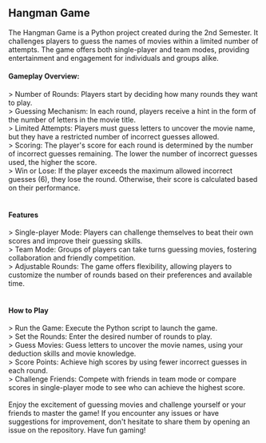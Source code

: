 <H2>Hangman Game</H2>
The Hangman Game is a Python project created during the 2nd Semester. It challenges players to guess the names of movies within a limited number of attempts. The game offers both single-player and team modes, providing entertainment and engagement for individuals and groups alike.
<br>
<h4>Gameplay Overview:</h4>
    > Number of Rounds: Players start by deciding how many rounds they want to play.<br>
    > Guessing Mechanism: In each round, players receive a hint in the form of the number of letters in the movie title.<br>
    > Limited Attempts: Players must guess letters to uncover the movie name, but they have a restricted number of incorrect guesses allowed.<br>
    > Scoring: The player's score for each round is determined by the number of incorrect guesses remaining. The lower the number of incorrect guesses used, the higher the score.<br>
    > Win or Lose: If the player exceeds the maximum allowed incorrect guesses (6), they lose the round. Otherwise, their score is calculated based on their performance.<br>
<br>
<h4>Features</h4>
    > Single-player Mode: Players can challenge themselves to beat their own scores and improve their guessing skills.<br>
    > Team Mode: Groups of players can take turns guessing movies, fostering collaboration and friendly competition.<br>
    > Adjustable Rounds: The game offers flexibility, allowing players to customize the number of rounds based on their preferences and available time.<br>
<br>
<h4>How to Play</h4>
    > Run the Game: Execute the Python script to launch the game.<br>
    > Set the Rounds: Enter the desired number of rounds to play.<br>
    > Guess Movies: Guess letters to uncover the movie names, using your deduction skills and movie knowledge.<br>
    > Score Points: Achieve high scores by using fewer incorrect guesses in each round.<br>
    > Challenge Friends: Compete with friends in team mode or compare scores in single-player mode to see who can achieve the highest score.<br>
<br>
Enjoy the excitement of guessing movies and challenge yourself or your friends to master the game! If you encounter any issues or have suggestions for improvement, don't hesitate to share them by opening an issue on the repository. Have fun gaming!